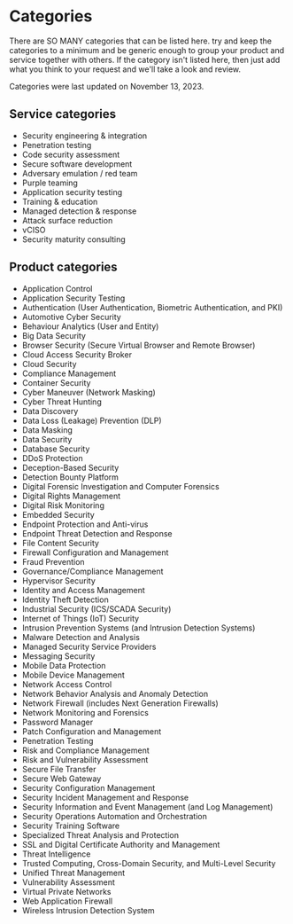 # Categories

There are SO MANY categories that can be listed here. try and keep the categories to a minimum and be generic enough to group your product and service together with others. If the category isn't listed here, then just add what you think to your request and we'll take a look and review.

Categories were last updated on November 13, 2023.

## Service categories
- Security engineering & integration
- Penetration testing
- Code security assessment
- Secure software development
- Adversary emulation / red team
- Purple teaming
- Application security testing
- Training & education
- Managed detection & response
- Attack surface reduction
- vCISO
- Security maturity consulting

## Product categories
- Application Control
- Application Security Testing
- Authentication (User Authentication, Biometric Authentication, and PKI)
- Automotive Cyber Security
- Behaviour Analytics (User and Entity)
- Big Data Security
- Browser Security (Secure Virtual Browser and Remote Browser)
- Cloud Access Security Broker
- Cloud Security
- Compliance Management
- Container Security
- Cyber Maneuver (Network Masking)
- Cyber Threat Hunting
- Data Discovery
- Data Loss (Leakage) Prevention (DLP)
- Data Masking
- Data Security
- Database Security
- DDoS Protection
- Deception-Based Security
- Detection Bounty Platform
- Digital Forensic Investigation and Computer Forensics
- Digital Rights Management
- Digital Risk Monitoring
- Embedded Security
- Endpoint Protection and Anti-virus
- Endpoint Threat Detection and Response
- File Content Security
- Firewall Configuration and Management
- Fraud Prevention
- Governance/Compliance Management
- Hypervisor Security
- Identity and Access Management
- Identity Theft Detection
- Industrial Security (ICS/SCADA Security)
- Internet of Things (IoT) Security
- Intrusion Prevention Systems (and Intrusion Detection Systems)
- Malware Detection and Analysis
- Managed Security Service Providers
- Messaging Security
- Mobile Data Protection
- Mobile Device Management
- Network Access Control
- Network Behavior Analysis and Anomaly Detection
- Network Firewall (includes Next Generation Firewalls)
- Network Monitoring and Forensics
- Password Manager
- Patch Configuration and Management
- Penetration Testing
- Risk and Compliance Management
- Risk and Vulnerability Assessment
- Secure File Transfer
- Secure Web Gateway
- Security Configuration Management
- Security Incident Management and Response
- Security Information and Event Management (and Log Management)
- Security Operations Automation and Orchestration
- Security Training Software
- Specialized Threat Analysis and Protection
- SSL and Digital Certificate Authority and Management
- Threat Intelligence
- Trusted Computing, Cross-Domain Security, and Multi-Level Security
- Unified Threat Management
- Vulnerability Assessment
- Virtual Private Networks
- Web Application Firewall
- Wireless Intrusion Detection System
